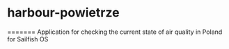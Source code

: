 ﻿# harbour-powietrze
=======
Application for checking the current state of air quality in Poland for Sailfish OS
